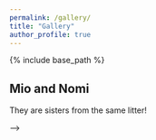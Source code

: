 ```yaml
---
permalink: /gallery/
title: "Gallery"
author_profile: true
---
```

{% include base_path %}
<style>
  /* simple CSS grid for your images */
  .gallery-grid {
    display: grid;
    grid-template-columns: repeat(auto-fit, minmax(150px, 1fr));
    grid-gap: 1rem;
    margin: 2rem 0;
  }
  .gallery-grid img {
    width: 100%;
    height: auto;
    display: block;
  }
</style>

## Mio and Nomi

They are sisters from the same litter!

<!-- <div class="gallery-grid">
  <img src="{{ base_path }}images/photo1.jpg" alt="Photo 1">
  <img src="{{ base_path }}images/photo2.jpg" alt="Photo 2">
  <img src="{{ base_path }}images/photo3.jpg" alt="Photo 3">
  <img src="{{ base_path }}images/photo4.jpg" alt="Photo 4">
  <!-- add as many as you like… -->
</div> -->